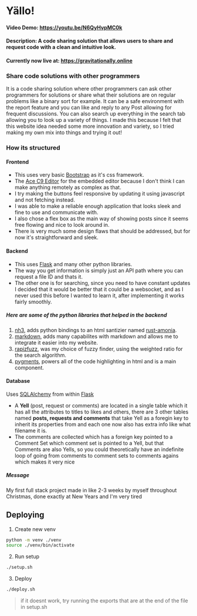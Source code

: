 # Yällo!
#### Video Demo: https://youtu.be/N6QyHvpMC0k
#### Description: A code sharing solution that allows users to share and request code with a clean and intuitive look.
#### Currently now live at: https://gravitationally.online

### Share code solutions with other programmers
It is a code sharing solution where other programmers can ask other programmers for solutions or share what their solutions are on regular problems like a binary sort for example. It can be a safe environment with the report feature and you can like and reply to any Post allowing for frequent discussions. You can also search up everything in the search tab allowing you to look up a variety of things. I made this because I felt that this website idea needed some more innovation and variety, so I tried making my own mix into things and trying it out!
### How its structured
#### Frontend
- This uses very basic [Bootstrap](https://getbootstrap.com/) as it's css framework.
- The [Ace C9 Editor](https://ace.c9.io/) for the embedded editor because I don't think I can make anything remotely as complex as that.
- I try making the buttons feel responsive by updating it using javascript and not fetching instead. 
- I was able to make a reliable enough application that looks sleek and fine to use and communicate with.
- I also chose a flex box as the main way of showing posts since it seems free flowing and nice to look around in.
- There is very much some design flaws that should be addressed, but for now it's straightforward and sleek.
#### Backend
- This uses [Flask](https://flask.palletsprojects.com/en/3.0.x/) and many other python libraries.
- The way you get information is simply just an API path where you can request a file ID and thats it.
- The other one is for searching, since you need to have constant updates I decided that it would be better that it could be a websocket, and as I never used this before I wanted to learn it, after implementing it works fairly smoothly.
##### Here are some of the python libraries that helped in the backend
1. [nh3](https://pypi.org/project/nh3/), adds python bindings to an html santizier named [rust-amonia](https://github.com/rust-ammonia/ammonia).
2. [markdown](https://pypi.org/project/Markdown/), adds many capabilites with markdown and allows me to integrate it easier into my website.
3. [rapizfuzz](https://pypi.org/project/rapidfuzz/), was my choice of fuzzy finder, using the weighted ratio for the search algorithm.
4. [pygments](https://pypi.org/project/Pygments/), powers all of the code highlighting in html and is a main component.
#### Database
Uses [SQLAlchemy](https://www.sqlalchemy.org/) from within [Flask](https://flask-sqlalchemy.palletsprojects.com/en/3.1.x/)
- A **Yell** (post, request or comments) are located in a single table which it has all the attributes to titles to likes and others, there are 3 other tables named __posts, requests and comments__ that take Yell as a foregin key to inherit its properties from and each one now also has extra info like what filename it is.
- The comments are collected which has a foreign key pointed to a Comment Set which comment set is pointed to a Yell, but that Comments are also Yells, so you could theoretically have an indefinite loop of going from comments to comment sets to comments agains which makes it very nice
##### Message
My first full stack project made in like 2-3 weeks by myself throughout Christmas, done exactly at New Years and I'm very tired

## Deploying
1. Create new venv

```bash
python -m venv ./venv
source ./venv/bin/activate
```
2. Run setup

```bash
./setup.sh
```
3. Deploy

```bash
./deploy.sh
```

> if it doesnt work, try running the exports that are at the end of the file in setup.sh
